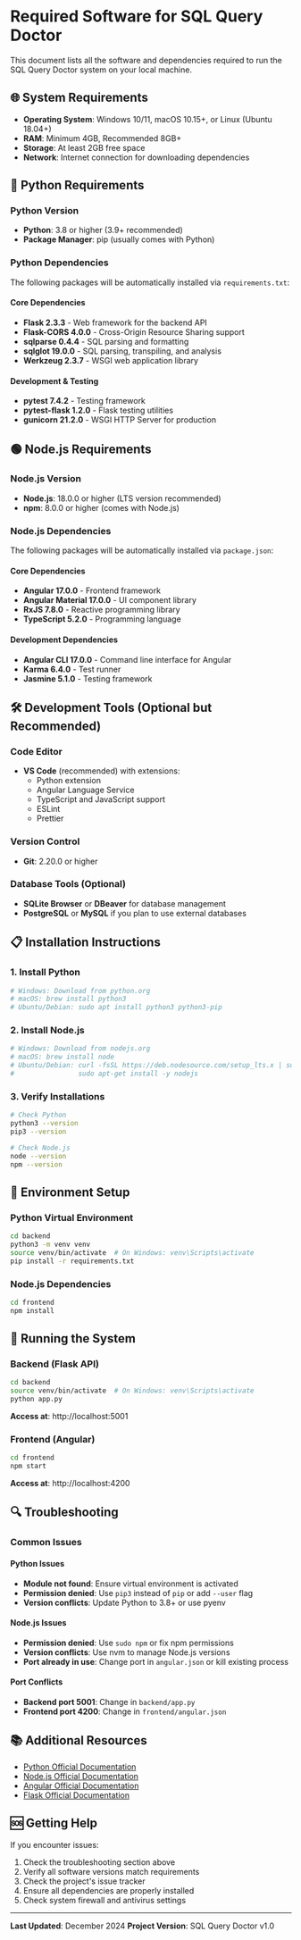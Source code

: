 # Required Software for SQL Query Doctor

This document lists all the software and dependencies required to run the SQL Query Doctor system on your local machine.

## 🌐 System Requirements

- **Operating System**: Windows 10/11, macOS 10.15+, or Linux (Ubuntu 18.04+)
- **RAM**: Minimum 4GB, Recommended 8GB+
- **Storage**: At least 2GB free space
- **Network**: Internet connection for downloading dependencies

## 🐍 Python Requirements

### Python Version
- **Python**: 3.8 or higher (3.9+ recommended)
- **Package Manager**: pip (usually comes with Python)

### Python Dependencies
The following packages will be automatically installed via `requirements.txt`:

#### Core Dependencies
- **Flask 2.3.3** - Web framework for the backend API
- **Flask-CORS 4.0.0** - Cross-Origin Resource Sharing support
- **sqlparse 0.4.4** - SQL parsing and formatting
- **sqlglot 19.0.0** - SQL parsing, transpiling, and analysis
- **Werkzeug 2.3.7** - WSGI web application library

#### Development & Testing
- **pytest 7.4.2** - Testing framework
- **pytest-flask 1.2.0** - Flask testing utilities
- **gunicorn 21.2.0** - WSGI HTTP Server for production

## 🟢 Node.js Requirements

### Node.js Version
- **Node.js**: 18.0.0 or higher (LTS version recommended)
- **npm**: 8.0.0 or higher (comes with Node.js)

### Node.js Dependencies
The following packages will be automatically installed via `package.json`:

#### Core Dependencies
- **Angular 17.0.0** - Frontend framework
- **Angular Material 17.0.0** - UI component library
- **RxJS 7.8.0** - Reactive programming library
- **TypeScript 5.2.0** - Programming language

#### Development Dependencies
- **Angular CLI 17.0.0** - Command line interface for Angular
- **Karma 6.4.0** - Test runner
- **Jasmine 5.1.0** - Testing framework

## 🛠️ Development Tools (Optional but Recommended)

### Code Editor
- **VS Code** (recommended) with extensions:
  - Python extension
  - Angular Language Service
  - TypeScript and JavaScript support
  - ESLint
  - Prettier

### Version Control
- **Git**: 2.20.0 or higher

### Database Tools (Optional)
- **SQLite Browser** or **DBeaver** for database management
- **PostgreSQL** or **MySQL** if you plan to use external databases

## 📋 Installation Instructions

### 1. Install Python
```bash
# Windows: Download from python.org
# macOS: brew install python3
# Ubuntu/Debian: sudo apt install python3 python3-pip
```

### 2. Install Node.js
```bash
# Windows: Download from nodejs.org
# macOS: brew install node
# Ubuntu/Debian: curl -fsSL https://deb.nodesource.com/setup_lts.x | sudo -E bash -
#                sudo apt-get install -y nodejs
```

### 3. Verify Installations
```bash
# Check Python
python3 --version
pip3 --version

# Check Node.js
node --version
npm --version
```

## 🔧 Environment Setup

### Python Virtual Environment
```bash
cd backend
python3 -m venv venv
source venv/bin/activate  # On Windows: venv\Scripts\activate
pip install -r requirements.txt
```

### Node.js Dependencies
```bash
cd frontend
npm install
```

## 🚀 Running the System

### Backend (Flask API)
```bash
cd backend
source venv/bin/activate  # On Windows: venv\Scripts\activate
python app.py
```
**Access at**: http://localhost:5001

### Frontend (Angular)
```bash
cd frontend
npm start
```
**Access at**: http://localhost:4200

## 🔍 Troubleshooting

### Common Issues

#### Python Issues
- **Module not found**: Ensure virtual environment is activated
- **Permission denied**: Use `pip3` instead of `pip` or add `--user` flag
- **Version conflicts**: Update Python to 3.8+ or use pyenv

#### Node.js Issues
- **Permission denied**: Use `sudo npm` or fix npm permissions
- **Version conflicts**: Use nvm to manage Node.js versions
- **Port already in use**: Change port in `angular.json` or kill existing process

#### Port Conflicts
- **Backend port 5001**: Change in `backend/app.py`
- **Frontend port 4200**: Change in `frontend/angular.json`

## 📚 Additional Resources

- [Python Official Documentation](https://docs.python.org/)
- [Node.js Official Documentation](https://nodejs.org/docs/)
- [Angular Official Documentation](https://angular.io/docs)
- [Flask Official Documentation](https://flask.palletsprojects.com/)

## 🆘 Getting Help

If you encounter issues:
1. Check the troubleshooting section above
2. Verify all software versions match requirements
3. Check the project's issue tracker
4. Ensure all dependencies are properly installed
5. Check system firewall and antivirus settings

---

**Last Updated**: December 2024
**Project Version**: SQL Query Doctor v1.0
